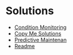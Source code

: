 # Solutions
* [Condition Monitoring](external-content/solutions/condition-monitoring.md)
* [Copy Me Solutions](external-content/solutions/copy-me-solutions.md)
* [Predictive Maintenan](external-content/solutions/predictive-maintenan.md)
* [Readme](external-content/solutions/README.md)